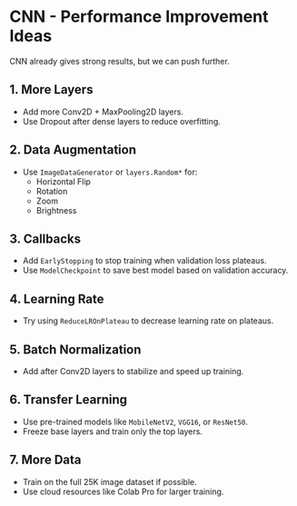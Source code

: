 # CNN - Performance Improvement Ideas

CNN already gives strong results, but we can push further.

## 1. More Layers
- Add more Conv2D + MaxPooling2D layers.
- Use Dropout after dense layers to reduce overfitting.

## 2. Data Augmentation
- Use `ImageDataGenerator` or `layers.Random*` for:
  - Horizontal Flip
  - Rotation
  - Zoom
  - Brightness

## 3. Callbacks
- Add `EarlyStopping` to stop training when validation loss plateaus.
- Use `ModelCheckpoint` to save best model based on validation accuracy.

## 4. Learning Rate
- Try using `ReduceLROnPlateau` to decrease learning rate on plateaus.

## 5. Batch Normalization
- Add after Conv2D layers to stabilize and speed up training.

## 6. Transfer Learning
- Use pre-trained models like `MobileNetV2`, `VGG16`, or `ResNet50`.
- Freeze base layers and train only the top layers.

## 7. More Data
- Train on the full 25K image dataset if possible.
- Use cloud resources like Colab Pro for larger training.
